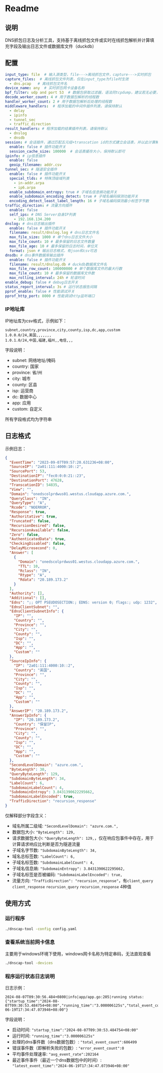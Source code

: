 # Readme
## 说明
DNS抓包日志及分析工具，支持基于离线抓包文件或实时在线抓包解析并计算填充字段及输出日志文件或数据库文件（duckdb）
## 配置
```yaml
input_type: file  # 输入源类型，file--->离线抓包文件，capture--->实时抓包
capture_files:  # 离线抓包文件列表，仅在input_type为file时生效
  - dns.pcap   # 离线抓包文件名
device_name: any  # 实时抓包网卡设备名称
bpf_filter: udp and port 53  # 数据包获取过滤器，语法同tcpdump，建议若无必要，保持使用udp and port 53即可
decode_worker_count: 4 # 用于数据包解析的线程数
handler_worker_count: 2 # 用于数据包解析后处理的线程数
middleware_handlers:  # 程序加载的中间件插件列表，请保持默认
  - delay
  - ipinfo
  - tunnel_sec
  - traffic_direction
result_handlers: # 程序加载的结果插件列表，请保持默认
  - dnslog
  - dnsdb
session: # 会话插件，通过匹配五元组+transcation id的方式建立会话表，并以此计算解析时延及请求包大小，注意使用该插件时，程序不支持多线程并行处理，decode_worker_count和handler_worker_count会被设置为1
  enable: false # 插件功能开关
  session_cache_size: 100000  # 会话表缓存大小，保持默认即可
ipinfo: # ip信息插件
  enable: false
  geoip_filename: addr.csv
tunnel_sec: # 隧道安全插件
  enable: false # 插件功能开关
  special_tlds: # 特殊顶级域列表
    - in-addr.arpa
    - ip6.arpa
  enable_subdomain_entropy: true # 子域名信息熵功能开关
  enable_subdomain_encoding_detect: true # 子域名编码探测功能开关
  encoding_detect_least_label_length: 16 # 子域名编码探测最小标签字节数
traffic_direction: # 流量方向插件
  enable: false
  self_ips: # DNS Server自身IP列表
    - 192.168.134.200
dnslog: # dns日志输出插件
  enable: false # 插件功能开关
  filename: result/dnslog.log # dns日志文件名
  max_file_size: 1000 # 单个dns日志文件大小
  max_file_count: 10 # 最多保留的日志文件数量
  max_file_age: 10 # 最多保留的日志时间，单位天
  format: json # 输出日志格式，有json和csv可选
dnsdb: # dns事件数据库输出插件
  enable: false # 插件功能开关
  filename: result/dnslog.db # duckdb数据库文件名
  max_file_row_count: 100000000 # 单个数据库文件的最大行数
  max_file_count: 10 # 最多保留的数据库文件数
  max_rolling_interval: 24h # 轮滚时间
enable_debug: false # debug日志开关
status_report_interval: 3s # 运行状态报告间隔
pprof_enable: false # 性能调试开关
pprof_http_port: 8000 # 性能调试http监听端口
```
### IP地址库
IP地址库为csv格式，示例如下：
```csv
subnet,country,province,city,county,isp,dc,app,custom
1.0.0.0/24,美国,,,,,,,
1.0.1.0/24,中国,福建,福州,,电信,,,
```
字段说明：
* subnet: 网络地址/掩码
* country: 国家
* province: 省/州
* city: 城市
* county: 区县
* isp: 运营商
* dc: 数据中心
* app: 应用
* custom: 自定义

所有字段格式均为字符串

## 日志格式
示例日志：
```json
{
  "EventTime": "2023-09-07T09:57:20.631236+08:00",
  "SourceIP": "2a01:111:4000:10::2",
  "SourcePort": 53,
  "DestinationIP": "fec0:0:0:21::23",
  "DestinationPort": 47628,
  "TranscationID": 54835,
  "View": "",
  "Domain": "onedscolprdwus01.westus.cloudapp.azure.com.",
  "QueryClass": "IN",
  "QueryType": "A",
  "Rcode": "NOERROR",
  "Response": true,
  "Authoritative": true,
  "Truncated": false,
  "RecursionDesired": false,
  "RecursionAvailable": false,
  "Zero": false,
  "AuthenticatedData": true,
  "CheckingDisabled": false,
  "DelayMicrosecond": 0,
  "Answer": [
    {
      "Domain": "onedscolprdwus01.westus.cloudapp.azure.com.",
      "TTL": 10,
      "Rclass": "IN",
      "Rtype": "A",
      "Rdata": "20.189.173.2"
    }
  ],
  "Authority": [],
  "Additional": [],
  "Edns": ";; OPT PSEUDOSECTION:; EDNS: version 0; flags:; udp: 1232",
  "EdnsClientSubnet": "",
  "EdnsClientSubnetInfo": {
    "IP": "",
    "Country": "",
    "Province": "",
    "City": "",
    "County": "",
    "Isp": "",
    "DC": "",
    "App": "",
    "Custom": ""
  },
  "SourceIpInfo": {
    "IP": "2a01:111:4000:10::2",
    "Country": "英国",
    "Province": "",
    "City": "",
    "County": "",
    "Isp": "",
    "DC": "",
    "App": "",
    "Custom": ""
  },
  "AnswerIP": "20.189.173.2",
  "AnswerIpInfo": {
    "IP": "20.189.173.2",
    "Country": "保留IP",
    "Province": "",
    "City": "",
    "County": "",
    "Isp": "",
    "DC": "",
    "App": "",
    "Custom": ""
  },
  "SecondLevelDomain": "azure.com.",
  "ByteLength": 30,
  "QueryByteLength": 129,
  "SubdomainByteLength": 34,
  "LabelCount": 6,
  "SubdomainLabelCount": 4,
  "SubdomainEntropy": 3.8431390622295662,
  "SubdomainLabelEncoded": true,
  "TrafficDirection": "recursion_response"
}
```

仅解释部分字段含义：
* 域名所属二级域: `"SecondLevelDomain": "azure.com.",`
* 数据包大小: `"ByteLength": 129,`
* 请求数据包大小: `"QueryByteLength": 129,`，仅在响应包事件中存在，用于计算请求响应比判断是否为隧道流量
* 子域名字节数: `"SubdomainByteLength": 34,`
* 域名总标签数: `"LabelCount": 6,`
* 子域名标签数: `"SubdomainLabelCount": 4,`
* 子域名信息熵: `"SubdomainEntropy": 3.8431390622295662,`
* 子域名标签是否被编码: `"SubdomainLabelEncoded": true,`
* 流量方向: `"TrafficDirection": "recursion_response"`，有`client_query` `client_response` `recursion_query` `recursion_response` 4种值

## 使用方式
### 运行程序
```bash
./dnscap-tool -config config.yaml
```

### 查看系统当前网卡信息
主要用于windows环境下使用，windows网卡名称为特定串码，无法直观查看
```bash
./dnscap-tool -devices
```

### 程序运行状态日志说明
日志示例：
```
2024-08-07T09:30:56.484+0800|info|app/app.go:205|running status: {"startup_time":"2024-08-07T09:30:53.484754+08:00","running_time":"3.000006125s","total_event_count":606499,"error_event_count":0,"avg_event_rate":202164,"latest_event_time":"2024-06-19T17:34:47.073946+08:00"}
```
字段说明：
* 启动时间: `"startup_time":"2024-08-07T09:30:53.484754+08:00"`
* 运行时间: `"running_time":"3.000006125s"`
* 处理的dns事件数（dns数据包数）: `"total_event_count":606499`
* 错误事件数（即解析失败的包数）: `"error_event_count":0`
* 平均事件处理速率: `"avg_event_rate":202164`
* 最近事件事件（最近一个dns数据包中的时间）: `"latest_event_time":"2024-06-19T17:34:47.073946+08:00"`
